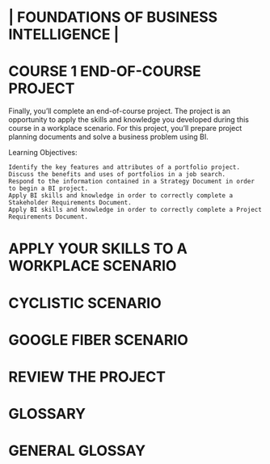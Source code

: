 
# | FOUNDATIONS OF BUSINESS INTELLIGENCE |

# COURSE 1 END-OF-COURSE PROJECT

Finally, you’ll complete an end-of-course project. The project is an opportunity to apply the skills and knowledge you developed during this course in a workplace scenario. For this project, you’ll prepare project planning documents and solve a business problem using BI.

Learning Objectives:

    Identify the key features and attributes of a portfolio project.
    Discuss the benefits and uses of portfolios in a job search.
    Respond to the information contained in a Strategy Document in order to begin a BI project.
    Apply BI skills and knowledge in order to correctly complete a Stakeholder Requirements Document.
    Apply BI skills and knowledge in order to correctly complete a Project Requirements Document.

# APPLY YOUR SKILLS TO A WORKPLACE SCENARIO

# CYCLISTIC SCENARIO

# GOOGLE FIBER SCENARIO

# REVIEW THE PROJECT

# GLOSSARY

# GENERAL GLOSSAY

